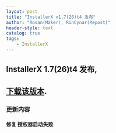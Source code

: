 ```yaml
---
layout: post
title: "InstallerX v1.7(26)t4 发布"
author: "Rosan(Maker), RinCynar(Repost)"
header-style: text
catalog: true
tags:
    - InstallerX
---
```


## InstallerX 1.7(26)t4 发布,
## [下载该版本](/file/InstallerX_1.7(26)-t4.apk).

### 更新内容

#### 修复 授权器启动失败